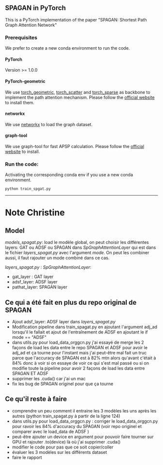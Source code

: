 ## SPAGAN in PyTorch

This is a PyTorch implementation of the paper "SPAGAN: Shortest Path Graph Attention Network"

### Prerequisites

We prefer to create a new conda environment to run the code.

#### PyTorch
Version >= 1.0.0

#### PyTorch-geometric
We use [torch_geometric](https://github.com/rusty1s/pytorch_geometric), [torch_scatter](https://rusty1s.github.io/pytorch_scatter/build/html/index.html) and [torch_sparse](https://github.com/rusty1s/pytorch_sparse) as backbone to implement the path attention mechanism. Please follow the [official website](https://rusty1s.github.io/pytorch_geometric/build/html/notes/installation.html) to install them.

#### networkx 
We use [networkx](https://networkx.github.io/) to load the graph dataset.

#### graph-tool
We use graph-tool for fast APSP calculation. Please follow the [official website](https://graph-tool.skewed.de/) to install.

### Run the code:
Activating the corresponding conda env if you use a new conda environment.

```
python train_spgat.py
```

---
# Note Christine

## Model
*models_spagat.py*: load le modèle global, on peut choisir les différentes layers: GAT ou ADSF ou SPAGAN dans *SpGraphAttentionLayer* qui est dans le fichier *layers_spagat.py* avec l'argument *mode*. On peut les combiner aussi, il faut rajouter un mode combiné dans ce cas.

*layers_spagat.py* : *SpGraphAttentionLayer*:
- gat_layer : GAT layer
- adsf_layer: ADSF layer
- pathat_layer: SPAGAN layer


## Ce qui a été fait en plus du repo original de SPAGAN

- Ajout adsf_layer: ADSF layer dans *layers_spagat.py*
- Modification pipeline dans train_spagat.py en ajoutant l'argument adj_ad lorsqu'il le fallait et ajout de l'entraînement de ADSF en ajoutant le if mode == "ADSF"
- dans utils.py pour load_data_orggcn.py j'ai essayé de merge les 2 façons de load les data entre le repo SPAGAN et ADSF pour avoir le adj_ad et ça tourne pour l'instant mais j'ai peut-être mal fait un truc parce que l'accuracy de SPAGAN est à 82% mtn alors qu'avant c'était à 84% donc à voir si on essaye de voir ce qui s'est mal passé ou si on modifie toute la pipeline pour avoir 2 façons de load les data entre SPAGAN ET ADSF
- supprimer les .cuda() car j'ai un mac
- fix les bug de SPAGAN originel pour que ça tourne

## Ce qu'il reste à faire

- comprendre un peu comment il entraine les 3 modèles les uns après les autres (python train_spagat.py à partir de la ligne 124)
- dans utils.py pour load_data_orggcn.py : corriger le load_data_orggcn.py pour ravoir les 84% d'accuracy du SPAGAN (voir repo originel et comparer avec le load_data de ADSF )
- peut-être ajouter un device en argument pour pouvoir faire tourner sur GPU et rajouter .to(device) là où j'ai supprimer .cuda()
- modifier le code pour pas que ce soit copier/coller
- évaluer les 3 modèles sur les différents dataset
- faire le rapport





